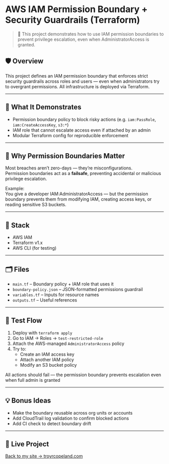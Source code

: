 # AWS IAM Permission Boundary + Security Guardrails (Terraform)

> 🔐 This project demonstrates how to use IAM permission boundaries to prevent privilege escalation, even when AdministratorAccess is granted.

## 🛡️ Overview

This project defines an IAM permission boundary that enforces strict security guardrails across roles and users — even when administrators try to overgrant permissions. All infrastructure is deployed via Terraform.

---

## 🎯 What It Demonstrates

- Permission boundary policy to block risky actions (e.g. `iam:PassRole`, `iam:CreateAccessKey`, `s3:*`)
- IAM role that cannot escalate access even if attached by an admin
- Modular Terraform config for reproducible enforcement

---

## 🔐 Why Permission Boundaries Matter

Most breaches aren’t zero-days — they’re misconfigurations.  
Permission boundaries act as a **failsafe**, preventing accidental or malicious privilege escalation.

Example:  
You give a developer IAM:AdministratorAccess — but the permission boundary prevents them from modifying IAM, creating access keys, or reading sensitive S3 buckets.

---

## 🧱 Stack

- AWS IAM
- Terraform v1.x
- AWS CLI (for testing)

---

## 🗂️ Files

- `main.tf` – Boundary policy + IAM role that uses it
- `boundary-policy.json` – JSON-formatted permissions guardrail
- `variables.tf` – Inputs for resource names
- `outputs.tf` – Useful references

---

## 🧪 Test Flow

1. Deploy with `terraform apply`
2. Go to IAM → Roles → `test-restricted-role`
3. Attach the AWS-managed `AdministratorAccess` policy
4. Try to:
   - Create an IAM access key
   - Attach another IAM policy
   - Modify an S3 bucket policy

All actions should fail — the permission boundary prevents escalation even when full admin is granted

---

## 💡 Bonus Ideas

- Make the boundary reusable across org units or accounts
- Add CloudTrail log validation to confirm blocked actions
- Add CI check to detect boundary drift

---

## 📎 Live Project

[Back to my site → troyrcopeland.com](https://www.troyrcopeland.com)
